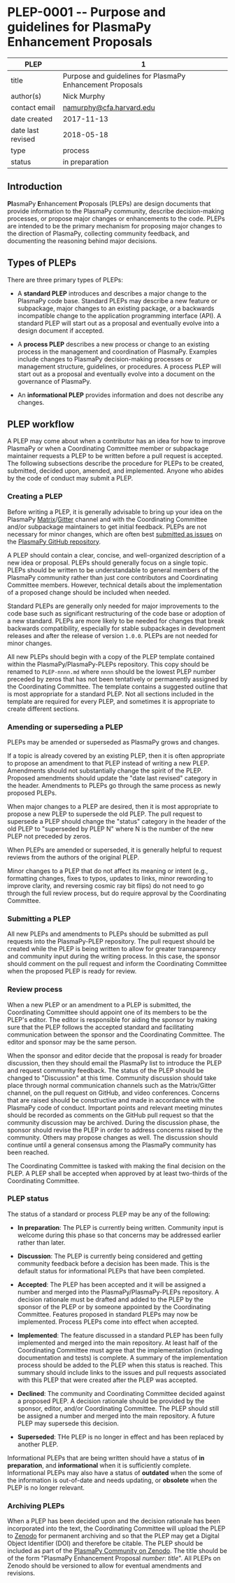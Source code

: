 # PLEP-0001 -- Purpose and guidelines for PlasmaPy Enhancement Proposals

| PLEP              | 1                                                         |
|-------------------|-----------------------------------------------------------|
| title             | Purpose and guidelines for PlasmaPy Enhancement Proposals |
| author(s)         | Nick Murphy                                               |
| contact email     | namurphy@cfa.harvard.edu                                  |
| date created      | 2017-11-13                                                |
| date last revised | 2018-05-18                                                |
| type              | process                                                   |
| status            | in preparation                                            |

## Introduction

**Pl**asmaPy **E**nhancement **P**roposals (PLEPs) are design documents
that provide information to the PlasmaPy community, describe
decision-making processes, or propose major changes or enhancements to
the code.  PLEPs are intended to be the primary mechanism for proposing
major changes to the direction of PlasmaPy, collecting community
feedback, and documenting the reasoning behind major decisions.

## Types of PLEPs

There are three primary types of PLEPs:

* A **standard PLEP** introduces and describes a major change to the
  PlasmaPy code base.  Standard PLEPs may describe a new feature or
  subpackage, major changes to an existing package, or a backwards
  incompatible change to the application programming interface (API).
  A standard PLEP will start out as a proposal and eventually evolve
  into a design document if accepted.

* A **process PLEP** describes a new process or change to an existing
  process in the management and coordination of PlasmaPy.  Examples
  include changes to PlasmaPy decision-making processes or management
  structure, guidelines, or procedures.  A process PLEP will start out
  as a proposal and eventually evolve into a document on the
  governance of PlasmaPy.

* An **informational PLEP** provides information and does not describe
  any changes.

## PLEP workflow

A PLEP may come about when a contributor has an idea for how to improve
PlasmaPy or when a Coordinating Committee member or subpackage
maintainer requests a PLEP to be written before a pull request is
accepted. The following subsections describe the procedure for PLEPs to
be created, submitted, decided upon, amended, and implemented. Anyone
who abides by the code of conduct may submit a PLEP.

### Creating a PLEP

Before writing a PLEP, it is generally advisable to bring up your idea
on the PlasmaPy
[Matrix](https://riot.im/app/#/room/#plasmapy:matrix.org)/[Gitter](
https://gitter.im/PlasmaPy/Lobby) channel and with the Coordinating
Committee and/or subpackage maintainers to get initial feedback. PLEPs
are not necessary for minor changes, which are often best [submitted as
issues](https://github.com/PlasmaPy/PlasmaPy/issues/new) on the
[PlasmaPy GitHub repository](https://github.com/PlasmaPy/PlasmaPy).

A PLEP should contain a clear, concise, and well-organized description
of a new idea or proposal.  PLEPs should generally focus on a single
topic.  PLEPs should be written to be understandable to general
members of the PlasmaPy community rather than just core contributors
and Coordinating Committee members.  However, technical details about
the implementation of a proposed change should be included when needed.

Standard PLEPs are generally only needed for major improvements to the
code base such as significant restructuring of the code base or
adoption of a new standard.  PLEPs are more likely to be needed for
changes that break backwards compatibility, especially for stable
subpackages in development releases and after the release of version
`1.0.0`.  PLEPs are not needed for minor changes.

All new PLEPs should begin with a copy of the PLEP template contained
within the PlasmaPy/PlasmaPy-PLEPs repository.  This copy should be
renamed to `PLEP-nnnn.md` where `nnnn` should be the lowest PLEP number
preceded by zeros that has not been tentatively or permanently assigned
by the Coordinating Committee.  The template contains a suggested
outline that is most appropriate for a standard PLEP.  Not all sections
included in the template are required for every PLEP, and sometimes it
is appropriate to create different sections.

### Amending or superseding a PLEP

PLEPs may be amended or superseded as PlasmaPy grows and changes.

If a topic is already covered by an existing PLEP, then it is often
appropriate to propose an amendment to that PLEP instead of writing a
new PLEP.  Amendments should not substantially change the spirit of
the PLEP.  Proposed amendments should update the "date last revised"
category in the header.  Amendments to PLEPs go through the same
process as newly proposed PLEPs.

When major changes to a PLEP are desired, then it is most appropriate
to propose a new PLEP to supersede the old PLEP.  The pull request to
supersede a PLEP should change the "status" category in the header of
the old PLEP to "superseded by PLEP N" where N is the number of the new
PLEP not preceded by zeros.

When PLEPs are amended or superseded, it is generally helpful to request
reviews from the authors of the original PLEP.

Minor changes to a PLEP that do not affect its meaning or intent (e.g.,
formatting changes, fixes to typos, updates to links, minor rewording to
improve clarity, and reversing cosmic ray bit flips) do not need to go
through the full review process, but do require approval by the
Coordinating Committee.

### Submitting a PLEP

All new PLEPs and amendments to PLEPs should be submitted as pull
requests into the PlasmaPy-PLEP repository.  The pull request should be
created while the PLEP is being written to allow for greater
transparency and community input during the writing process.  In this
case, the sponsor should comment on the pull request and inform the
Coordinating Committee when the proposed PLEP is ready for review.

### Review process

When a new PLEP or an amendment to a PLEP is submitted, the Coordinating
Committee should appoint one of its members to be the PLEP's editor. The
editor is responsible for aiding the sponsor by making sure that the
PLEP follows the accepted standard and facilitating communication
between the sponsor and the Coordinating Committee. The editor and
sponsor may be the same person.

When the sponsor and editor decide that the proposal is ready for
broader discussion, then they should email the PlasmaPy list to
introduce the PLEP and request community feedback.  The status of the
PLEP should be changed to "Discussion" at this time.  Community
discussion should take place through normal communication channels such
as the Matrix/Gitter channel, on the pull request on GitHub, and video
conferences. Concerns that are raised should be constructive and made in
accordance with the PlasmaPy code of conduct. Important points and
relevant meeting minutes should be recorded as comments on the GitHub
pull request so that the community discussion may be archived.  During
the discussion phase, the sponsor should revise the PLEP in order to
address concerns raised by the community. Others may propose changes as
well. The discussion should continue until a general consensus among the
PlasmaPy community has been reached.

The Coordinating Committee is tasked with making the final decision on
the PLEP.  A PLEP shall be accepted when approved by at least two-thirds
of the Coordinating Committee.

### PLEP status

The status of a standard or process PLEP may be any of the following:

* **In preparation**: The PLEP is currently being written.  Community
  input is welcome during this phase so that concerns may be addressed
  earlier rather than later.

* **Discussion**: The PLEP is currently being considered and getting
  community feedback before a decision has been made.  This is the
  default status for informational PLEPs that have been completed.

* **Accepted**: The PLEP has been accepted and it will be assigned a
  number and merged into the PlasmaPy/PlasmaPy-PLEPs repository.  A
  decision rationale must be drafted and added to the PLEP by the
  sponsor of the PLEP or by someone appointed by the Coordinating
  Committee.  Features proposed in standard PLEPs may now be
  implemented.  Process PLEPs come into effect when accepted.

* **Implemented**: The feature discussed in a standard PLEP has been
  fully implemented and merged into the main repository.  At least
  half of the Coordinating Committee must agree that the
  implementation (including documentation and tests) is complete.  A
  summary of the implementation process should be added to the PLEP
  when this status is reached.  This summary should include links to
  the issues and pull requests associated with this PLEP that were
  created after the PLEP was accepted.

* **Declined**: The community and Coordinating Committee decided against
  a proposed PLEP.  A decision rationale should be provided by the
  sponsor, editor, and/or Coordinating Committee.  The PLEP should still
  be assigned a number and merged into the main repository.  A future
  PLEP may supersede this decision.

* **Superseded**: THe PLEP is no longer in effect and has been replaced
  by another PLEP.

Informational PLEPs that are being written should have a status of
**in preparation**, and **informational** when it is sufficiently
complete. Informational PLEPs may also have a status of **outdated**
when the some of the information is out-of-date and needs updating, or
**obsolete** when the PLEP is no longer relevant.

### Archiving PLEPs

When a PLEP has been decided upon and the decision rationale has been
incorporated into the text, the Coordinating Committee will upload the
PLEP to [Zenodo](https://zenodo.org/) for permanent archiving and so
that the PLEP may get a Digital Object Identifier (DOI) and therefore be
citable.  The PLEP should be included as part of the [PlasmaPy Community
on Zenodo](https://zenodo.org/communities/plasmapy/).  The title should
be of the form "PlasmaPy Enhancement Proposal *number*: *title*".
All PLEPs on Zenodo should be versioned to allow for eventual amendments
and revisions.
